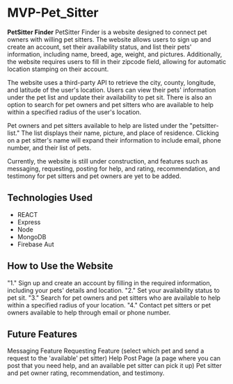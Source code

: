 # MVP-Pet_Sitter

**PetSitter Finder**
PetSitter Finder is a website designed to connect pet owners with willing pet sitters. The website allows users to sign up and create an account, set their availability status, and list their pets' information, including name, breed, age, weight, and pictures. Additionally, the website requires users to fill in their zipcode field, allowing for automatic location stamping on their account.

The website uses a third-party API to retrieve the city, county, longitude, and latitude of the user's location. Users can view their pets' information under the pet list and update their availability to pet sit. There is also an option to search for pet owners and pet sitters who are available to help within a specified radius of the user's location.

Pet owners and pet sitters available to help are listed under the "petsitter-list." The list displays their name, picture, and place of residence. Clicking on a pet sitter's name will expand their information to include email, phone number, and their list of pets.

Currently, the website is still under construction, and features such as messaging, requesting, posting for help, and rating, recommendation, and testimony for pet sitters and pet owners are yet to be added.

## **Technologies Used**
- REACT
- Express
- Node
- MongoDB
- Firebase Aut

## **How to Use the Website**
"1." Sign up and create an account by filling in the required information, including your pets' details and location.
"2." Set your availability status to pet sit.
"3." Search for pet owners and pet sitters who are available to help within a specified radius of your location.
"4." Contact pet sitters or pet owners available to help through email or phone number.

## **Future Features**
Messaging Feature
Requesting Feature (select which pet and send a request to the 'available' pet sitter)
Help Post Page (a page where you can post that you need help, and an available pet sitter can pick it up)
Pet sitter and pet owner rating, recommendation, and testimony.
